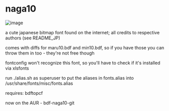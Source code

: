 naga10
======

![image](https://github.com/KonstantinDjairo/naga10/assets/53496273/7ee2da0e-7c4b-4f73-adf7-156a03d83fbf)



a cute japanese bitmap font found on the internet; all credits to respective authors (see README_JP)

comes with diffs for maru10.bdf and min10.bdf, so if you have those you can throw them in too - they're not free though

fontconfig won't recognize this font, so you'll have to check if it's installed via xlsfonts

run ./alias.sh as superuser to put the aliases in fonts.alias into /usr/share/fonts/misc/fonts.alias

requires: bdftopcf

now on the AUR - bdf-naga10-git
